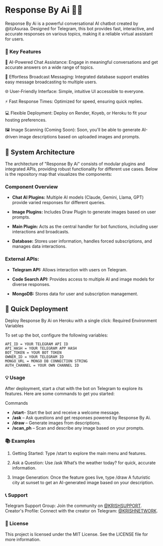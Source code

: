# Response By Ai 🤖✨

Response By Ai is a powerful conversational AI chatbot created by @itzAsuraa. Designed for Telegram, this bot provides fast, interactive, and accurate responses on various topics, making it a reliable virtual assistant for users.


### 🌟 Key Features

🚀 AI-Powered Chat Assistance: Engage in meaningful conversations and get accurate answers on a wide range of topics.

📡 Effortless Broadcast Messaging: Integrated database support enables easy message broadcasting to multiple users.

🌐 User-Friendly Interface: Simple, intuitive UI accessible to everyone.

⚡ Fast Response Times: Optimized for speed, ensuring quick replies.

💻 Flexible Deployment: Deploy on Render, Koyeb, or Heroku to fit your hosting preferences.

🖼️ Image Scanning (Coming Soon): Soon, you'll be able to generate AI-driven image descriptions based on uploaded images and prompts.




## 📂 System Architecture

The architecture of "Response By Ai" consists of modular plugins and integrated APIs, providing robust functionality for different use cases. Below is the repository map that visualizes the components:

### Component Overview

- **Chat AI Plugins:** Multiple AI models (Claude, Gemini, Llama, GPT) provide varied responses for different queries.

- **Image Plugins:** Includes Draw Plugin to generate images based on user prompts.

- **Main Plugin:** Acts as the central handler for bot functions, including user interactions and broadcasts.

- **Database:** Stores user information, handles forced subscriptions, and manages data interactions.

### External APIs:

- **Telegram API:** Allows interaction with users on Telegram.

- **Code Search API:** Provides access to multiple AI and image models for diverse responses.

- **MongoDB:** Stores data for user and subscription management.

## 🚀 Quick Deployment

Deploy Response By Ai on Heroku with a single click:
Required Environment Variables

To set up the bot, configure the following variables:
```
API_ID = YOUR TELEGRAM API ID
API_HASH = YOUR TELEGRAM APP HASH
BOT_TOKEN = YOUR BOT TOKEN
OWNER_ID = YOUR TELEGRAM ID
MONGO_URL = MONGO DB CONNECTION STRING
AUTH_CHANNEL = YOUR OWN CHANNEL ID
```
### 💡 Usage

After deployment, start a chat with the bot on Telegram to explore its features. Here are some commands to get you started:

Commands

- **/start**– Start the bot and receive a welcome message.
- **/ask** – Ask questions and get responses powered by Response By Ai.
- **/draw** – Generate images from descriptions.
- **/scan_ph** – Scan and describe any image based on your prompts.


### 📚 Examples

1. Getting Started: Type /start to explore the main menu and features.


2. Ask a Question: Use /ask What’s the weather today? for quick, accurate information.


3. Image Generation: Once the feature goes live, type /draw A futuristic city at sunset to get an AI-generated image based on your description.

### 📞 Support

Telegram Support Group: Join the community on [@KRISHSUPPORT](https://t.me/AsuraaSupports).
Creator's Profile: Connect with the creator on Telegram: [@KRISHNETWORK](https://t.me/itzAsuraa).

### 📜 License

This project is licensed under the MIT License. See the LICENSE file for more information.

